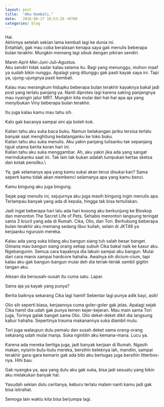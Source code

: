 ```yaml
---
layout: post
title:  "Aku Kembali."
date:   2016-08-27 10:53:28 +0700
categories: blog
---
```

Hai.\
Akhirnya setelah sekian lama kembali lagi ke dunia ini.\
Entahlah, gak mau coba beralasan kenapa saya gak menulis beberapa bulan terakhir. Mungkin memang lagi sibuk dengan pikiran sendiri.

Maret-April-Mei-Juni-Juli-Agustus.\
Aku sendiri tidak sadar kalau selama itu. Bagi yang menunggu, mohon maaf ya sudah bikin nunggu. Apalagi yang ditunggu gak pasti kayak saya ini. Tapi ya, ujung-ujungnya pasti kembali.

Kalau mau merangkum hidupku beberapa bulan terakhir kayaknya bakal jadi post yang terlalu panjang ya. Nanti diprotes lagi karena saking panjangnya mau nyaingin jalur MRT. Mungkin kita mulai dari hal-hal apa aja yang menyibukan Viny beberapa bulan terakhir.

Itu juga kalau kamu mau tahu sih.

Kalo gak bacanya sampai sini aja boleh kok.

Kalian tahu aku suka baca buku. Namun belakangan jariku tersisa terlalu banyak saat menghitung kedatanganku ke toko buku.\
Kalian tahu aku suka menulis. Aku yakin panjang tulisanku tak sepanjang tajuk utama berita koran hari ini.\
Kalian tahu aku suka menggambar. Ah, aku yakin jika ada yang sangat merindukanku saat ini. Tak lain tak bukan adalah tumpukan kertas sketsa dan kotak pensilku.\

Ya, gak selamanya apa yang kamu sukai akan terus disukai kan? Sama seperti kamu tidak akan membenci selamanya apa yang kamu benci.

Kamu bingung aku juga bingung.

Sejak pagi menulis ini, sejujurnya aku juga masih bingung ingin menulis apa. Terlampau banyak yang ada di kepala, hingga tak bisa tertuliskan.

Jadi ingat beberapa hari lalu ada hari kosong aku berkunjung ke Bioskop dan menonton The Secret Life of Pets. Sehabis menonton langsung teringat sama 3 krucil yang ada di Rumah. Cika, Olio, dan Tori. Berhubung beberapa bulan terakhir aku memang sedang libur kuliah, selain di JKT48 ya kerjaanku ngurusin mereka.

Kalau ada yang suka bilang aku bangun siang tuh salah besar banget. Gimana mau bangun siang orang setiap subuh Cika bakal naik ke kasur aku. Ngebangunin. Semua cara kayaknya dia lakuin sampai aku bangun. Mulai dari cara manis sampai hardcore hahaha. Awalnya sih dicium-cium, tapi kalau aku gak bangun-bangun mulai deh dia teriak-teriak sambil gigitin tangan aku.

Alesan dia bersusah-susah itu cuma satu. Lapar.

Sama aja ya kayak yang punya?

Berita baiknya sekarang Cika lagi hamil! Sebentar lagi punya adik bayi, asik!

Olio sih seperti biasa, kerjaannya cuma goler-goler gak jelas. Apalagi sejak Cika hamil dia udah gak punya temen kejer-kejeran. Mau main sama Tori juga, Torinya galak banget sama Olio. Olio deket-deket dikit dia langsung kabur hahaha. Sepertinya trauma makanannya suka diambil mulu.

Tori juga walaupun dulu pemalu dan susah deket sama orang-orang sekarang udah mulai manja. Suka ngintilin aku kemana-mana. Lucu ya.

Karena ada mereka bertiga juga, jadi banyak kerjaan di Rumah. Ngasih makan, nyisirin bulu-bulu mereka, bersihin beleknya lah, mandiin, sampai terakhir gara-gara kemarin gak ada bibi aku bertugas juga bersihin litterbox-nya. Hihi bau.

Gak nyangka ya, apa yang dulu aku gak suka, bisa jadi sesuatu yang bikin aku melakukan banyak hal.

Yasudah sekian dulu ceritanya, keburu terlalu malam nanti kamu jadi gak bisa istirahat.

Semoga lain waktu kita bisa berjumpa lagi.
